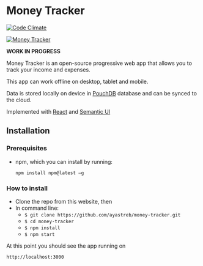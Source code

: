 # Money Tracker

[![Code Climate](https://codeclimate.com/github/ayastreb/money-tracker/badges/gpa.svg)](https://codeclimate.com/github/ayastreb/money-tracker)

[![Money Tracker](https://moneytracker.cc/assets/screenshot.png)](https://app.moneytracker.cc)

**WORK IN PROGRESS**

Money Tracker is an open-source progressive web app that allows you to track your income and expenses.

This app can work offline on desktop, tablet and mobile.

Data is stored locally on device in [PouchDB](https://pouchdb.com/) database and can be synced to the cloud.

Implemented with [React](https://github.com/facebook/react) and [Semantic UI](https://github.com/Semantic-Org/Semantic-UI-React)


## Installation

### Prerequisites

- npm, which you can install by running:

  `npm install npm@latest –g`

### How to install

- Clone the repo from this website, then
- In command line:
  - `$ git clone https://github.com/ayastreb/money-tracker.git`
  - `$ cd money-tracker`
  - `$ npm install`
  - `$ npm start`

At this point you should see the app running on

`http://localhost:3000`


